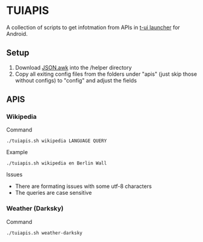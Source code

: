 # TUIAPIS

A collection of scripts to get infotmation from APIs in [t-ui launcher](https://play.google.com/apps/testing/ohi.andre.consolelauncher) for Android.

## Setup

1. Download [JSON.awk](https://github.com/step-/JSON.awk) into the /helper directory
2. Copy all exiting config files from the folders under "apis" (just skip those without configs) to "config" and adjust the fields

## APIS
### Wikipedia
Command

```./tuiapis.sh wikipedia LANGUAGE QUERY```

Example

```./tuiapis.sh wikipedia en Berlin Wall```

Issues

- There are formating issues with some utf-8 characters
- The queries are case sensitive

### Weather (Darksky)
Command

```./tuiapis.sh weather-darksky```
